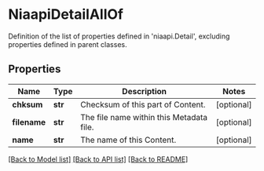 # NiaapiDetailAllOf

Definition of the list of properties defined in 'niaapi.Detail', excluding properties defined in parent classes.
## Properties
Name | Type | Description | Notes
------------ | ------------- | ------------- | -------------
**chksum** | **str** | Checksum of this part of Content. | [optional] 
**filename** | **str** | The file name within this Metadata file. | [optional] 
**name** | **str** | The name of this Content. | [optional] 

[[Back to Model list]](../README.md#documentation-for-models) [[Back to API list]](../README.md#documentation-for-api-endpoints) [[Back to README]](../README.md)


